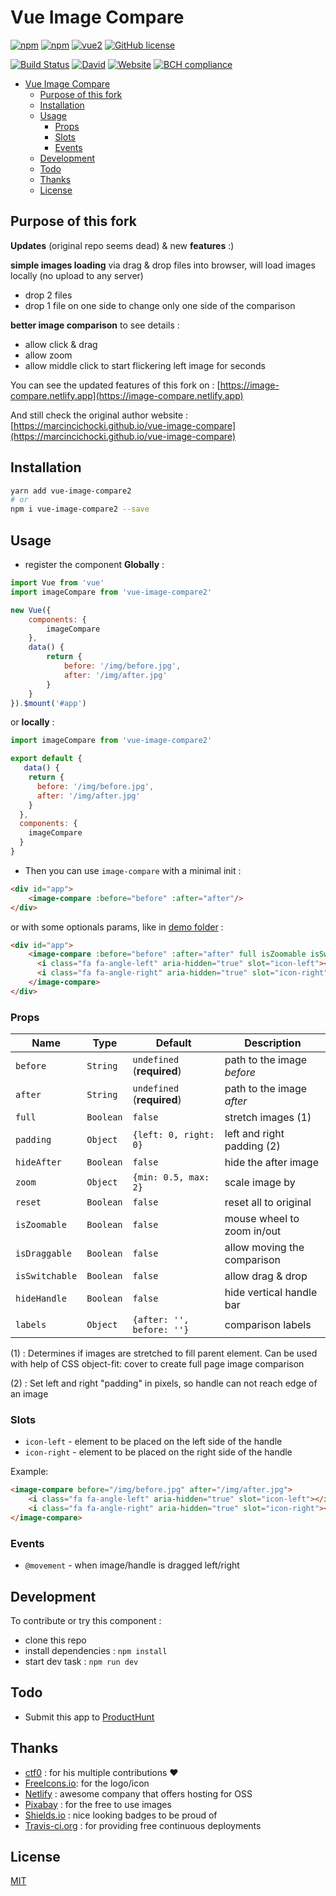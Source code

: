 # Vue Image Compare

[![npm](https://img.shields.io/npm/v/vue-image-compare2.svg?color=informational)](https://www.npmjs.com/package/vue-image-compare2)
[![npm](https://img.shields.io/npm/dt/vue-image-compare2.svg?color=informational)](https://www.npmjs.com/package/vue-image-compare2)
[![vue2](https://img.shields.io/badge/vue-2-brightgreen.svg?color=informational)](https://vuejs.org/)
[![GitHub license](https://img.shields.io/github/license/shuunen/vue-image-compare.svg?color=informational)](https://github.com/Shuunen/vue-image-compare/blob/master/LICENSE)

[![Build Status](https://travis-ci.org/Shuunen/vue-image-compare.svg?branch=master)](https://travis-ci.org/Shuunen/vue-image-compare)
[![David](https://img.shields.io/david/shuunen/vue-image-compare.svg)](https://david-dm.org/shuunen/vue-image-compare)
[![Website](https://img.shields.io/website/https/image-compare.netlify.app.svg)](https://image-compare.netlify.app)
[![BCH compliance](https://bettercodehub.com/edge/badge/Shuunen/vue-image-compare?branch=master)](https://bettercodehub.com/)

- [Vue Image Compare](#vue-image-compare)
  - [Purpose of this fork](#purpose-of-this-fork)
  - [Installation](#installation)
  - [Usage](#usage)
    - [Props](#props)
    - [Slots](#slots)
    - [Events](#events)
  - [Development](#development)
  - [Todo](#todo)
  - [Thanks](#thanks)
  - [License](#license)

## Purpose of this fork

**Updates** (original repo seems dead) & new **features** :)

**simple images loading** via drag & drop files into browser, will load images locally (no upload to any server)

- drop 2 files
- drop 1 file on one side to change only one side of the comparison

**better image comparison**  to see details :

- allow click & drag
- allow zoom
- allow middle click to start flickering left image for seconds

You can see the updated features of this fork on : [https://image-compare.netlify.app](https://image-compare.netlify.app)

And still check the original author website : [https://marcincichocki.github.io/vue-image-compare](https://marcincichocki.github.io/vue-image-compare)

## Installation

```bash
yarn add vue-image-compare2
# or
npm i vue-image-compare2 --save
```

## Usage

- register the component **Globally** :

```javascript
import Vue from 'vue'
import imageCompare from 'vue-image-compare2'

new Vue({
    components: {
        imageCompare
    },
    data() {
        return {
            before: '/img/before.jpg',
            after: '/img/after.jpg'
        }
    }
}).$mount('#app')
```

or **locally** :

```javascript
import imageCompare from 'vue-image-compare2'

export default {
   data() {
    return {
      before: '/img/before.jpg',
      after: '/img/after.jpg'
    }
  },
  components: {
    imageCompare
  }
}
```

- Then you can use `image-compare` with a minimal init :

```html
<div id="app">
    <image-compare :before="before" :after="after"/>
</div>
```

or with some optionals params, like in [demo folder](https://github.com/Shuunen/vue-image-compare/tree/master/demo) :

```html
<div id="app">
    <image-compare :before="before" :after="after" full isZoomable isSwitchable isDraggable>
      <i class="fa fa-angle-left" aria-hidden="true" slot="icon-left"></i>
      <i class="fa fa-angle-right" aria-hidden="true" slot="icon-right"></i>
    </image-compare>
</div>
```

### Props

| Name           | Type      | Default                    | Description                 |
| -------------- | --------- | -------------------------- | --------------------------- |
| `before`       | `String`  | `undefined` (**required**) | path to the image *before*  |
| `after`        | `String`  | `undefined` (**required**) | path to the image *after*   |
| `full`         | `Boolean` | `false`                    | stretch images (1)          |
| `padding`      | `Object`  | `{left: 0, right: 0}`      | left and right padding (2)  |
| `hideAfter`    | `Boolean` | `false`                    | hide the after image        |
| `zoom`         | `Object`  | `{min: 0.5, max: 2}`       | scale image by              |
| `reset`        | `Boolean` | `false`                    | reset all to original       |
| `isZoomable`   | `Boolean` | `false`                    | mouse wheel to zoom in/out  |
| `isDraggable`  | `Boolean` | `false`                    | allow moving the comparison |
| `isSwitchable` | `Boolean` | `false`                    | allow drag & drop           |
| `hideHandle`   | `Boolean` | `false`                    | hide vertical handle bar    |
| `labels`       | `Object`  | `{after: '', before: ''}`  | comparison labels           |

(1) : Determines if images are stretched to fill parent element. Can be used with help of CSS object-fit: cover to create full page image comparison

(2) : Set left and right "padding" in pixels, so handle can not reach edge of an image

### Slots

- `icon-left` - element to be placed on the left side of the handle
- `icon-right` - element to be placed on the right side of the handle

Example:

```html
<image-compare before="/img/before.jpg" after="/img/after.jpg">
    <i class="fa fa-angle-left" aria-hidden="true" slot="icon-left"></i>
    <i class="fa fa-angle-right" aria-hidden="true" slot="icon-right"></i>
</image-compare>
```

### Events

- `@movement` - when image/handle is dragged left/right

## Development

To contribute or try this component :

- clone this repo
- install dependencies : `npm install`
- start dev task : `npm run dev`

## Todo

- Submit this app to [ProductHunt](https://www.producthunt.com/)

## Thanks

- [ctf0](https://github.com/ctf0) : for his multiple contributions :heart:
- [FreeIcons.io](https://freeicons.io/material-icons-images/compare-icon-15244): for the logo/icon
- [Netlify](https://netlify.com) : awesome company that offers hosting for OSS
- [Pixabay](https://pixabay.com) : for the free to use images
- [Shields.io](https://shields.io) : nice looking badges to be proud of
- [Travis-ci.org](https://travis-ci.org) : for providing free continuous deployments

## License

[MIT](/LICENSE)
